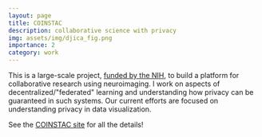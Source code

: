 ```yaml
---
layout: page
title: COINSTAC
description: collaborative science with privacy
img: assets/img/djica_fig.png
importance: 2
category: work
---
```


This is a large-scale project, [funded by the NIH](https://projectreporter.nih.gov/project_info_description.cfm?aid=10058463&icde=52973632), to  build a platform for collaborative research using neuroimaging. I work on aspects of decentralized/"federated" learning and understanding how privacy can be guaranteed in such systems. Our current efforts are focused on understanding privacy in data visualization.

See the [COINSTAC site](https://coinstac.org/) for all the details!

